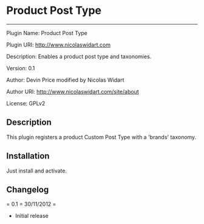 # Product Post Type
***

Plugin Name: Product Post Type

Plugin URI: http://www.nicolaswidart.com

Description: Enables a product post type and taxonomies.

Version: 0.1

Author: Devin Price modified by Nicolas Widart

Author URI: http://www.nicolaswidart.com/site/about

License: GPLv2

## Description

This plugin registers a product Custom Post Type with a 'brands' taxonomy.

## Installation

Just install and activate.


## Changelog
= 0.1 = 30/11/2012 = 

* Initial release
